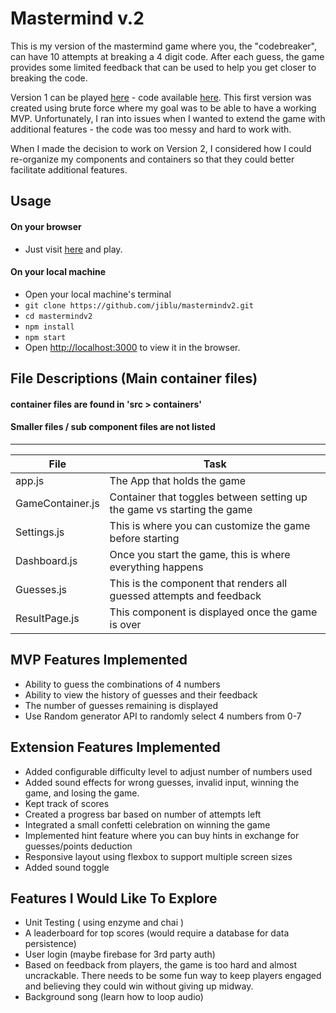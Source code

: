 # Mastermind v.2

This is my version of the mastermind game where you, the "codebreaker", can have 10 attempts at breaking a 4 digit code. After each guess, the game provides some limited feedback that can be used to help you get closer to breaking the code.

Version 1 can be played [here](https://jiblu.github.io/masterm1nd-game/) - code available [here](https://github.com/jiblu/masterm1nd-game).
This first version was created using brute force where my goal was to be able to have a working MVP. Unfortunately, I ran into issues when I wanted to extend the game with additional features - the code was too messy and hard to work with.

When I made the decision to work on Version 2, I considered how I could re-organize my components and containers so that they could better facilitate additional features.

## Usage

#### On your browser
 - Just visit [here](https://jiblu.github.io/mastermindv2) and play.
#### On your local machine
- Open your local machine's terminal
- `git clone https://github.com/jiblu/mastermindv2.git`
- `cd mastermindv2`
- `npm install`
- `npm start`
- Open [http://localhost:3000](http://localhost:3000) to view it in the browser.

## File Descriptions (Main container files)
#### container files are found in 'src > containers'
#### Smaller files / sub component files are not listed
---
File|Task
---|---
app.js | The App that holds the game
GameContainer.js | Container that toggles between setting up the game vs starting the game
Settings.js | This is where you can customize the game before starting
Dashboard.js | Once you start the game, this is where everything happens
Guesses.js | This is the component that renders all guessed attempts and feedback
ResultPage.js | This component is displayed once the game is over

## MVP Features Implemented
- Ability to guess the combinations of 4 numbers
- Ability to view the history of guesses and their feedback
- The number of guesses remaining is displayed
- Use Random generator API to randomly select 4 numbers from 0-7

## Extension Features Implemented
- Added configurable difficulty level to adjust number of numbers used
- Added sound effects for wrong guesses, invalid input, winning the game, and losing the game.
- Kept track of scores
- Created a progress bar based on number of attempts left
- Integrated a small confetti celebration on winning the game
- Implemented hint feature where you can buy hints in exchange for guesses/points deduction
- Responsive layout using flexbox to support multiple screen sizes
- Added sound toggle

## Features I Would Like To Explore
- Unit Testing ( using enzyme and chai )
- A leaderboard for top scores (would require a database for data persistence)
- User login (maybe firebase for 3rd party auth)
- Based on feedback from players, the game is too hard and almost uncrackable. There needs to be some fun way to keep players engaged and believing they could win without giving up midway.
- Background song (learn how to loop audio)